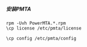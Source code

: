 ##### 安装PMTA
```
rpm -Uvh PowerMTA.*.rpm
\cp license /etc/pmta/license

\cp config /etc/pmta/config
```
